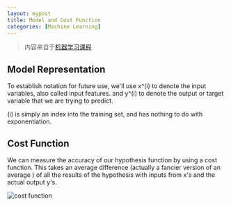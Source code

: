 ```yaml
---
layout: mypost
title: Model and Cost Function
categories: [Machine Learning]
---
```


> 内容来自于[机器学习课程](https://www.coursera.org/learn/machine-learning/home/welcome)

## Model Representation

To establish notation for future use, we'll use x^(i) to denote the input variables, also called input features. and y^(i) to denote the output or target variable that we are trying to predict.

(i) is simply an index into the training set, and has nothing to do with exponentiation.

## Cost Function

We can measure the accuracy of our hypothesis function by using a cost function. This takes an average difference (actually a fancier version of an average ) of all the results of the hypothesis with inputs from x's and the actual output y's.

![cost function](1.png)